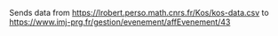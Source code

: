 Sends data from https://lrobert.perso.math.cnrs.fr/Kos/kos-data.csv to https://www.imj-prg.fr/gestion/evenement/affEvenement/43
